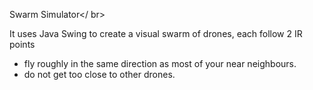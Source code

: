 Swarm Simulator</ br>

It uses Java Swing to create a visual swarm of drones, each follow 2 IR points

- fly roughly in the same direction as most of your near neighbours.
- do not get too close to other drones.
